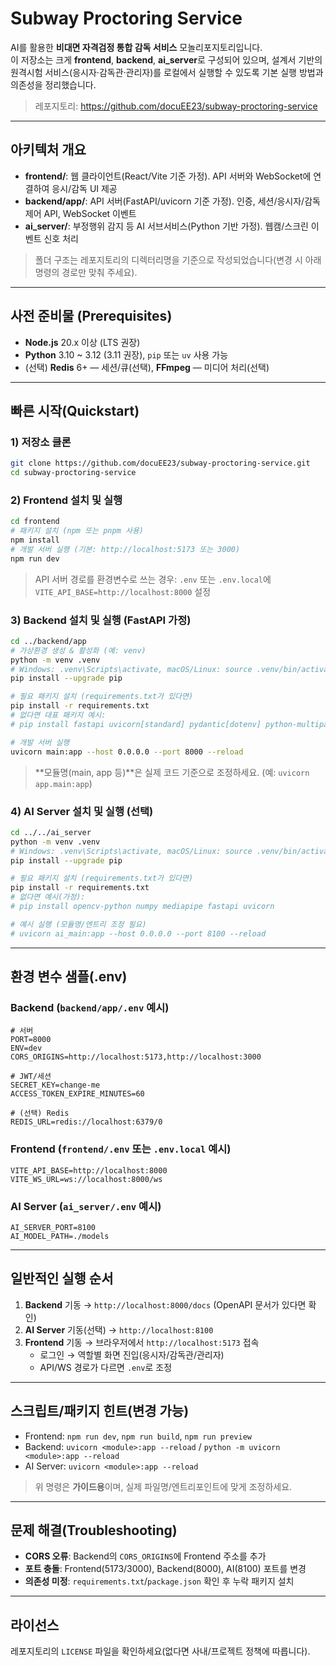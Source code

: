 
# Subway Proctoring Service

AI를 활용한 **비대면 자격검정 통합 감독 서비스** 모놀리포지토리입니다.  
이 저장소는 크게 **frontend**, **backend**, **ai_server**로 구성되어 있으며, 설계서 기반의 원격시험 서비스(응시자·감독관·관리자)를 로컬에서 실행할 수 있도록 기본 실행 방법과 의존성을 정리했습니다.

> 레포지토리: https://github.com/docuEE23/subway-proctoring-service

---

## 아키텍처 개요

- **frontend/**: 웹 클라이언트(React/Vite 기준 가정). API 서버와 WebSocket에 연결하여 응시/감독 UI 제공
- **backend/app/**: API 서버(FastAPI/uvicorn 기준 가정). 인증, 세션/응시자/감독 제어 API, WebSocket 이벤트
- **ai_server/**: 부정행위 감지 등 AI 서브서비스(Python 기반 가정). 웹캠/스크린 이벤트 신호 처리

> 폴더 구조는 레포지토리의 디렉터리명을 기준으로 작성되었습니다(변경 시 아래 명령의 경로만 맞춰 주세요).

---

## 사전 준비물 (Prerequisites)

- **Node.js** 20.x 이상 (LTS 권장)
- **Python** 3.10 ~ 3.12 (3.11 권장), `pip` 또는 `uv` 사용 가능
- (선택) **Redis** 6+ — 세션/큐(선택), **FFmpeg** — 미디어 처리(선택)

---

## 빠른 시작(Quickstart)

### 1) 저장소 클론
```bash
git clone https://github.com/docuEE23/subway-proctoring-service.git
cd subway-proctoring-service
```

### 2) Frontend 설치 및 실행
```bash
cd frontend
# 패키지 설치 (npm 또는 pnpm 사용)
npm install
# 개발 서버 실행 (기본: http://localhost:5173 또는 3000)
npm run dev
```
> API 서버 경로를 환경변수로 쓰는 경우: `.env` 또는 `.env.local`에 `VITE_API_BASE=http://localhost:8000` 설정

### 3) Backend 설치 및 실행 (FastAPI 가정)
```bash
cd ../backend/app
# 가상환경 생성 & 활성화 (예: venv)
python -m venv .venv
# Windows: .venv\Scripts\activate, macOS/Linux: source .venv/bin/activate
pip install --upgrade pip

# 필요 패키지 설치 (requirements.txt가 있다면)
pip install -r requirements.txt
# 없다면 대표 패키지 예시:
# pip install fastapi uvicorn[standard] pydantic[dotenv] python-multipart websockets

# 개발 서버 실행
uvicorn main:app --host 0.0.0.0 --port 8000 --reload
```
> **모듈명(main, app 등)**은 실제 코드 기준으로 조정하세요. (예: `uvicorn app.main:app`)

### 4) AI Server 설치 및 실행 (선택)
```bash
cd ../../ai_server
python -m venv .venv
# Windows: .venv\Scripts\activate, macOS/Linux: source .venv/bin/activate
pip install --upgrade pip

# 필요 패키지 설치 (requirements.txt가 있다면)
pip install -r requirements.txt
# 없다면 예시(가정): 
# pip install opencv-python numpy mediapipe fastapi uvicorn

# 예시 실행 (모듈명/엔트리 조정 필요)
# uvicorn ai_main:app --host 0.0.0.0 --port 8100 --reload
```

---

## 환경 변수 샘플(.env)

### Backend (`backend/app/.env` 예시)

```
# 서버
PORT=8000
ENV=dev
CORS_ORIGINS=http://localhost:5173,http://localhost:3000

# JWT/세션
SECRET_KEY=change-me
ACCESS_TOKEN_EXPIRE_MINUTES=60

# (선택) Redis
REDIS_URL=redis://localhost:6379/0
```

### Frontend (`frontend/.env` 또는 `.env.local` 예시)

```
VITE_API_BASE=http://localhost:8000
VITE_WS_URL=ws://localhost:8000/ws
```

### AI Server (`ai_server/.env` 예시)

```
AI_SERVER_PORT=8100
AI_MODEL_PATH=./models
```

---

## 일반적인 실행 순서

1. **Backend** 기동 → `http://localhost:8000/docs` (OpenAPI 문서가 있다면 확인)
2. **AI Server** 기동(선택) → `http://localhost:8100`
3. **Frontend** 기동 → 브라우저에서 `http://localhost:5173` 접속  
   - 로그인 → 역할별 화면 진입(응시자/감독관/관리자)
   - API/WS 경로가 다르면 `.env`로 조정

---

## 스크립트/패키지 힌트(변경 가능)

- Frontend: `npm run dev`, `npm run build`, `npm run preview`
- Backend: `uvicorn <module>:app --reload` / `python -m uvicorn <module>:app --reload`
- AI Server: `uvicorn <module>:app --reload`

> 위 명령은 **가이드용**이며, 실제 파일명/엔트리포인트에 맞게 조정하세요.

---

## 문제 해결(Troubleshooting)

- **CORS 오류**: Backend의 `CORS_ORIGINS`에 Frontend 주소를 추가
- **포트 충돌**: Frontend(5173/3000), Backend(8000), AI(8100) 포트를 변경
- **의존성 미정**: `requirements.txt`/`package.json` 확인 후 누락 패키지 설치

---

## 라이선스

레포지토리의 `LICENSE` 파일을 확인하세요(없다면 사내/프로젝트 정책에 따릅니다).
